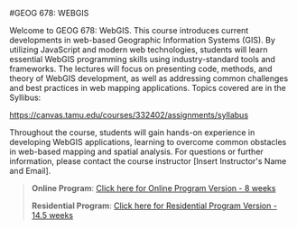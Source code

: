 #GEOG 678: WEBGIS

Welcome to GEOG 678: WebGIS. This course introduces current developments in web-based Geographic Information Systems (GIS). By utilizing JavaScript and modern web technologies, students will learn essential WebGIS programming skills using industry-standard tools and frameworks.
The lectures will focus on presenting code, methods, and theory of WebGIS development, as well as addressing common challenges and best practices in web mapping applications. 
Topics covered are in the Syllibus:

https://canvas.tamu.edu/courses/332402/assignments/syllabus

Throughout the course, students will gain hands-on experience in developing WebGIS applications, learning to overcome common obstacles in web-based mapping and spatial analysis.
For questions or further information, please contact the course instructor [Insert Instructor's Name and Email].
>
>
> **Online Program**: [Click here for Online Program Version - 8 weeks](https://github.tamu.edu/TAMU-GEOG-678-WebGIS/Online/)
>
> **Residential Program**: [Click here for Residential Program Version - 14.5 weeks](https://github.tamu.edu/TAMU-GEOG-678-WebGIS/Residential/)

